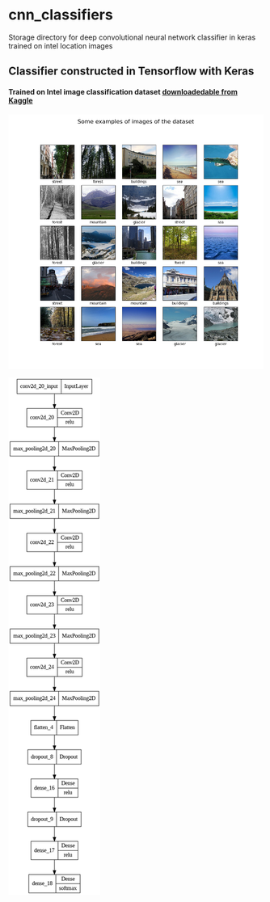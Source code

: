 # cnn_classifiers
Storage directory for deep convolutional neural network classifier in keras trained on intel location images


## Classifier constructed in Tensorflow with Keras

#### Trained on Intel image classification dataset [downloadedable from Kaggle](https://www.kaggle.com/datasets/puneet6060/intel-image-classification?resource=download)

![5x5 sample of Images](./twenty_five_intel_images_example.png)

![Current CNN layers](./keras_cnn_layers_current.png)